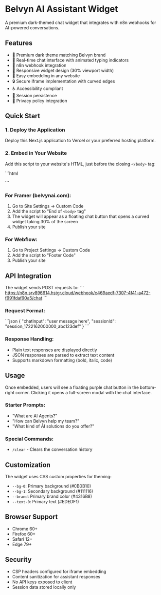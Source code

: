 # Belvyn AI Assistant Widget

A premium dark-themed chat widget that integrates with n8n webhooks for AI-powered conversations.

## Features

- 🎨 Premium dark theme matching Belvyn brand
- 💬 Real-time chat interface with animated typing indicators
- 🔗 n8n webhook integration
- 📱 Responsive widget design (30% viewport width)
- 🎯 Easy embedding in any website
- 🔒 Secure iframe implementation with curved edges
- ♿ Accessibility compliant
- 💾 Session persistence
- 🔐 Privacy policy integration

## Quick Start

### 1. Deploy the Application

Deploy this Next.js application to Vercel or your preferred hosting platform.

### 2. Embed in Your Website

Add this script to your website's HTML, just before the closing `</body>` tag:

\`\`\`html
<script src="https://YOUR-DOMAIN.vercel.app/embed.js" defer></script>
\`\`\`

### For Framer (belvynai.com):
1. Go to Site Settings → Custom Code
2. Add the script to "End of `<body>` tag"
3. The widget will appear as a floating chat button that opens a curved widget taking 30% of the screen
4. Publish your site

### For Webflow:
1. Go to Project Settings → Custom Code
2. Add the script to "Footer Code"
3. Publish your site

## API Integration

The widget sends POST requests to:
\`\`\`
https://n8n.srv896614.hstgr.cloud/webhook/c469aedf-7307-4f41-a472-f991fdaf90a5/chat
\`\`\`

### Request Format:
\`\`\`json
{
  "chatInput": "user message here",
  "sessionId": "session_1722162000000_abc123def"
}
\`\`\`

### Response Handling:
- Plain text responses are displayed directly
- JSON responses are parsed to extract text content
- Supports markdown formatting (bold, italic, code)

## Usage

Once embedded, users will see a floating purple chat button in the bottom-right corner. Clicking it opens a full-screen modal with the chat interface.

### Starter Prompts:
- "What are AI Agents?"
- "How can Belvyn help my team?"
- "What kind of AI solutions do you offer?"

### Special Commands:
- `/clear` - Clears the conversation history

## Customization

The widget uses CSS custom properties for theming:
- `--bg-0`: Primary background (#0B0B10)
- `--bg-1`: Secondary background (#111116)
- `--brand`: Primary brand color (#4316B8)
- `--text-0`: Primary text (#EDEDF1)

## Browser Support

- Chrome 60+
- Firefox 60+
- Safari 12+
- Edge 79+

## Security

- CSP headers configured for iframe embedding
- Content sanitization for assistant responses
- No API keys exposed to client
- Session data stored locally only
